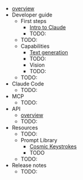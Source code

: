 * [overview](home.md)
* Developer guide
  * First steps
    * [Intro to Claude](docs.intro.md)
    * TODO:
  * TODO:
  * Capabilities
    * [Text generation](docs.build-with-claude.text-generation.md)
    * TODO:
    * Vision
    * TODO:
  * TODO:
* Claude Code
  * TODO:
* MCP
  * TODO:
* API
  * [overview](api.overview.md)
  * TODO:
* Resources
  * TODO:
  * Prompt Library
    * [Cosmic Keystrokes](resources.prompt-library.cosmic-keystrokes.md)
    * TODO
  * TODO:
* Release notes
  * TODO:
